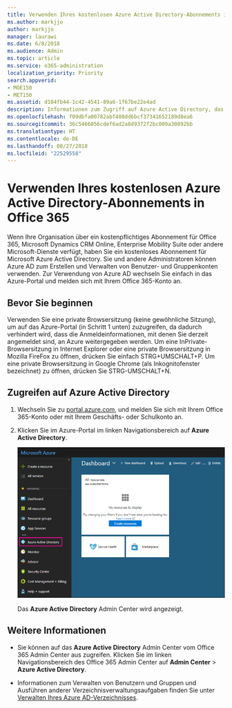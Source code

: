 ```yaml
---
title: Verwenden Ihres kostenlosen Azure Active Directory-Abonnements in Office 365
ms.author: markjjo
author: markjjo
manager: laurawi
ms.date: 6/8/2018
ms.audience: Admin
ms.topic: article
ms.service: o365-administration
localization_priority: Priority
search.appverid:
- MOE150
- MET150
ms.assetid: d104fb44-1c42-4541-89a6-1f67be22e4ad
description: Informationen zum Zugriff auf Azure Active Directory, das in dem kostenpflichtigen Abonnement für Office 365 Ihrer Organisation enthalten ist.
ms.openlocfilehash: f09dbfa00782abf408dd6bcf37341652189d8ea6
ms.sourcegitcommit: 36c5466056cdef6ad2a8d9372f2bc009a30892bb
ms.translationtype: HT
ms.contentlocale: de-DE
ms.lasthandoff: 08/27/2018
ms.locfileid: "22529558"
---
```

# <a name="use-your-free-azure-active-directory-subscription-in-office-365"></a>Verwenden Ihres kostenlosen Azure Active Directory-Abonnements in Office 365

Wenn Ihre Organisation über ein kostenpflichtiges Abonnement für Office 365, Microsoft Dynamics CRM Online, Enterprise Mobility Suite oder andere Microsoft-Dienste verfügt, haben Sie ein kostenloses Abonnement für Microsoft Azure Active Directory. Sie und andere Administratoren können Azure AD zum Erstellen und Verwalten von Benutzer- und Gruppenkonten verwenden. Zur Verwendung von Azure AD wechseln Sie einfach in das Azure-Portal und melden sich mit Ihrem Office 365-Konto an.
  
## <a name="before-you-begin"></a>Bevor Sie beginnen

Verwenden Sie eine private Browsersitzung (keine gewöhnliche Sitzung), um auf das Azure-Portal (in Schritt 1 unten) zuzugreifen, da dadurch verhindert wird, dass die Anmeldeinformationen, mit denen Sie derzeit angemeldet sind, an Azure weitergegeben werden. Um eine InPrivate-Browsersitzung in Internet Explorer oder eine private Browsersitzung in Mozilla FireFox zu öffnen, drücken Sie einfach STRG+UMSCHALT+P. Um eine private Browsersitzung in Google Chrome (als Inkognitofenster bezeichnet) zu öffnen, drücken Sie STRG-UMSCHALT+N.
  
## <a name="access-azure-active-directory"></a>Zugreifen auf Azure Active Directory

1. Wechseln Sie zu [portal.azure.com](https://portal.azure.com), und melden Sie sich mit Ihrem Office 365-Konto oder mit Ihrem Geschäfts- oder Schulkonto an. 
    
2. Klicken Sie im Azure-Portal im linken Navigationsbereich auf **Azure Active Directory**.
    
    ![Klicken Sie im Azure-Portal im linken Navigationsbereich auf „Azure Active Directory“.](media/97d2d72f-ac20-46ab-898c-851f6009b453.png)
  
    Das **Azure Active Directory** Admin Center wird angezeigt. 
    
## <a name="more-information"></a>Weitere Informationen

- Sie können auf das **Azure Active Directory** Admin Center vom Office 365 Admin Center aus zugreifen. Klicken Sie im linken Navigationsbereich des Office 365 Admin Center auf **Admin Center** \> **Azure Active Directory**.
    
- Informationen zum Verwalten von Benutzern und Gruppen und Ausführen anderer Verzeichnisverwaltungsaufgaben finden Sie unter [Verwalten Ihres Azure AD-Verzeichnisses](https://docs.microsoft.com/azure/active-directory/active-directory-administer).
